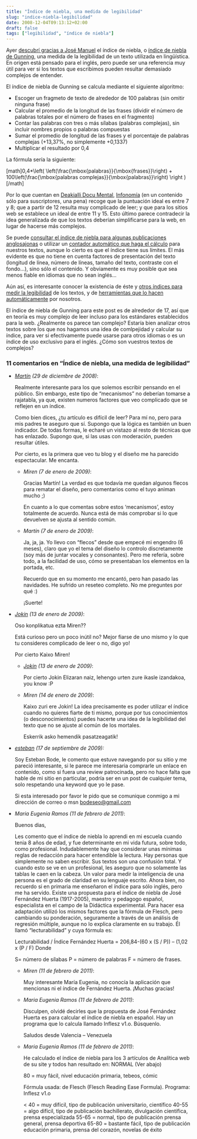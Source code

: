 ```yaml
---
title: "Índice de niebla, una medida de legibilidad"
slug: "indice-niebla-legibilidad"
date: 2008-12-04T09:13:12+02:00
draft: false
tags: ["legibilidad", "índice de niebla"]
---
```


Ayer [descubrí gracias a José Manuel](http://titojose.wordpress.com/2008/11/04/como-calcular-el-indice-de-niebla-de-un-texto/) el índice de niebla, o [índice de niebla de Gunning](http://en.wikipedia.org/wiki/Gunning-Fog_Index), una medida de la legibilidad de un texto utilizada en lingüística. En origen está pensado para el inglés, pero puede ser una referencia muy útil para ver si los textos que escribimos pueden resultar demasiado complejos de entender.

El índice de niebla de Gunning se calcula mediante el siguiente algoritmo:

- Escoger un fragmeto de texto de alrededor de 100 palabras (sin omitir ninguna frase)
- Calcular el promedio de la longitud de las frases (dividir el número de palabras totales por el número de frases en el fragmento)
- Contar las palabras con tres o más sílabas (palabras complejas), sin incluir nombres propios o palabras compuestas
- Sumar el promedio de longitud de las frases y el porcentaje de palabras complejas (+13,37%, no simplemente +0,1337)
- Multiplicar el resultado por 0,4

La fórmula sería la siguiente:

[math]0,4*\left( \left(\frac{\mbox{palabras}}{\mbox{frases}}\right) + 100\left(\frac{\mbox{palabras complejas}}{\mbox{palabras}}\right) \right )[/math]

Por lo que cuentan en [Deakialli Docu Mental](http://deakialli.blogspot.com/2005/03/midiendo-la-facilidad-de-lectura.html), [Infonomía](http://www.infonomia.com) (en un contenido sólo para suscriptores, una pena) recoge que la puntuación ideal es entre 7 y 8; que a partir de 12 resulta muy complicado de leer; y que para los sitios web se establece un ideal de entre 11 y 15. Esto último parece contradecir la idea generalizada de que los textos deberían simplificarse para la web, en lugar de hacerse más complejos.

Se puede [consultar el índice de niebla para algunas publicaciones anglosajonas](http://www.answers.com/topic/gunning-fog-index-1) o utilizar un [contador automático que haga el cálculo](http://simbon.madpage.com/Fog/) para nuestros textos, aunque lo cierto es que el índice tiene sus límites. El más evidente es que no tiene en cuenta factores de presentación del texto (longitud de línea, número de líneas, tamaño del texto, contraste con el fondo...), sino sólo el contenido. Y obviamente es muy posible que sea menos fiable en idiomas que no sean inglés...

Aún así, es interesante conocer la existencia de éste y [otros índices para medir la legibilidad](http://en.wikipedia.org/wiki/Readability) de los textos, y de [herramientas que lo hacen automáticamente](http://www.readability.info/) por nosotros.

El índice de niebla de Gunning para este post es de alrededor de 17, así que en teoría es muy complejo de leer incluso para los estándares establecidos para la web. ¿Realmente os parece tan complejo? Estaría bien analizar otros textos sobre los que nos hagamos una idea de comlpejidad y calcular su índice, para ver si efectivamente puede usarse para otros idiomas o es un índice de uso exclusivo para el inglés. ¿Cómo son vuestros textos de complejos?


### 11 comentarios en “Índice de niebla, una medida de legibilidad”

- _[Martín](http://www.textivoros.com/) (29 de diciembre de 2008)_:

    Realmente interesante para los que solemos escribir pensando en el público. Sin embargo, este tipo de “mecanismos” no deberían tomarse a rajatabla, ya que, existen numeros factores que veo complicado que se reflejen en un índice.

    Como bien dices, ¿tu artículo es difícil de leer? Para mí no, pero para mis padres te aseguro que sí. Supongo que la lógica es también un buen indicador. De todas formas, le echaré un vistazo al resto de técnicas que has enlazado. Supongo que, si las usas con moderación, pueden resultar útiles.

    Por cierto, es la primera que veo tu blog y el diseño me ha parecido espectacular. Me encanta.

    + _Miren (7 de enero de 2009)_:

        Gracias Martín! La verdad es que todavía me quedan algunos flecos para rematar el diseño, pero comentarios como el tuyo animan mucho ;)

        En cuanto a lo que comentas sobre estos ‘mecanismos’, estoy totalmente de acuerdo. Nunca está de más comprobar si lo que devuelven se ajusta al sentido común.

    + _Martín (7 de enero de 2009)_:

        Ja, ja, ja. Yo llevo con “flecos” desde que empecé mi engendro (6 meses), claro que yo el tema del diseño lo controlo discretamente (soy más de juntar vocales y consonantes). Pero me refería, sobre todo, a la facilidad de uso, cómo se presentaban los elementos en la portada, etc.

        Recuerdo que en su momento me encantó, pero han pasado las navidades. He sufrido un reseteo completo. No me preguntes por qué :)

        ¡Suerte!

- _[Jokin](http://jokinisnotdead.wordpress.com/) (13 de enero de 2009)_:

    Oso konplikatua ezta Miren??

    Está curioso pero un poco inútil no? Mejor fiarse de uno mismo y lo que tu consideres complicado de leer o no, digo yo!

    Por cierto Kaixo Miren!

    + _[Jokin](http://jokinisnotdead.wordpress.com/) (13 de enero de 2009)_:

        Por cierto Jokin Elizaran naiz, lehengo urten zure ikasle izandakoa, you know :P

    + _Miren (14 de enero de 2009)_:

        Kaixo zuri ere Jokin! La idea precisamente es poder utilizar el índice cuando no quieres fiarte de ti mismo, porque por tus conocimientos (o desconocimientos) puedes hacerte una idea de la legibilidad del texto que no se ajuste al común de los mortales.

        Eskerrik asko hemendik pasatzeagatik!

- _[esteban](http://www.goldweb.es/) (17 de septiembre de 2009):_

    Soy Esteban Bode, le comento que estuve navegando por su sitio y me pareció interesante, si le parece me interesaria comprarle un enlace en contenido, como si fuera una review patrocinada, pero no hace falta que hable de mi sitio en particular, podría ser en un post de cualquier tema, solo respetando una keyword que yo le pase.

    Si esta interesado por favor le pido que se comunique conmigo a mi dirección de correo o msn bodeseo@gmail.com

- _Maria Eugenia Ramos (11 de febrero de 2011)_:

    Buenos dias,

    Les comento que el índice de niebla lo aprendi en mi escuela cuando tenia 8 años de edad, y fue determinante en mi vida futura, sobre todo, como profesional. Indudablemente hay que considerar unas mínimas reglas de redacción para hacer entendible la lectura. Hay personas que simplemente no saben escribir. Sus textos son una confusión total. Y cuando esto se ve en un profesional, les aseguro que no solamente las tablas le caen en la cabeza. Un valor para medir la inteligencia de una persona es el grado de claridad en su lenguaje escrito. Ahora bien, no recuerdo si en primaria me enseñaron el índice para sólo inglés, pero me ha servido. Existe una propuesta para el índice de niebla de José Fernández Huerta (1917-2005), maestro y pedagogo español, especialista en el campo de la Didáctica experimental. Para hacer esa adaptación utilizó los mismos factores que la fórmula de Flesch, pero cambiando su ponderación, seguramente a través de un análisis de regresión múltiple, aunque no lo explica claramente en su trabajo. Él llamó “lecturabilidad” y cuya fórmula es:

    Lecturabilidad / Índice Fernández Huerta = 206,84-(60 x (S / P)) – (1,02 x (P / F)
    Donde

    S= número de sílabas
    P = número de palabras
    F = número de frases.

    - _Miren (11 de febrero de 2011)_:

        Muy interesante María Eugenia, no conocía la aplicación que mencionas ni el índice de Fernández Huerta. ¡Muchas gracias!

    - _Maria Eugenia Ramos (11 de febrero de 2011)_:

        Disculpen, olvidé decirles que la propuesta de José Fernández Huerta es para calcular el índice de niebla en español. Hay un programa que lo calcula llamado Inflesz v1.o. Búsquenlo.

        Saludos desde Valencia – Venezuela

    - _Maria Eugenia Ramos (11 de febrero de 2011)_:

        He calculado el índice de niebla para los 3 artículos de Analítica web de su site y todos han resultado en: NORMAL (Ver abajo)

        80 = muy fácil, nivel educación primaria, tebeos, cómic

        Fórmula usada: de Flesch (Flesch Reading Ease Formula).
        Programa: Inflesz v1.o

        < 40 = muy difícil, tipo de publicación universitario, científico
        40-55 = algo difícil, tipo de publicación bachillerato, divulgación científica, prensa especializada
        55-65 = normal, tipo de publicación prensa general, prensa deportiva
        65-80 = bastante fácil, tipo de publicación educación primaria, prensa del corazón, novelas de éxito
